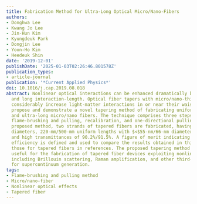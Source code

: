 ```yaml
---
title: Fabrication Method for Ultra-Long Optical Micro/Nano-Fibers
authors:
- Donghwa Lee
- Kwang Jo Lee
- Jin-Hun Kim
- Kyungdeuk Park
- Dongjin Lee
- Yoon-Ho Kim
- Heedeuk Shin
date: '2019-12-01'
publishDate: '2025-01-03T02:26:46.801578Z'
publication_types:
- article-journal
publication: '*Current Applied Physics*'
doi: 10.1016/j.cap.2019.08.018
abstract: Nonlinear optical interactions can be enhanced dramatically by tight light-confinement
  and long interaction-length. Optical fiber tapers with micro/nano-thickness waists
  considerably increase light-matter interactions in or near their waists. Here, we
  propose and demonstrate a novel tapering method of fabricating uniform, low-loss,
  and ultra-long micro/nano fibers. The technique comprises three steps for conventional
  flame-brushing and pulling, recalibration, and one-directional pulling. Using the
  proposed method, two strands of tapered fibers are fabricated, having 0.82-$μ$m/1.6-$μ$m
  diameters, 220-mm/500-mm uniform lengths with $<$55-nm/66-nm diameter variances,
  and high transmittances of 90.2%/91.5%. A figure of merit indicating the nonlinear-optic
  efficiency is defined and used to compare the results obtained in this study with
  those for tapered fibers in references. The proposed tapering method will be very
  useful for the fabrication of tapered fiber devices exploiting nonlinear optic effects,
  including Brillouin scattering, Raman amplification, and other third-order nonlinearities
  for supercontinuum generation.
tags:
- Flame-brushing and pulling method
- Micro/nano-fiber
- Nonlinear optical effects
- Tapered fiber
---
```

